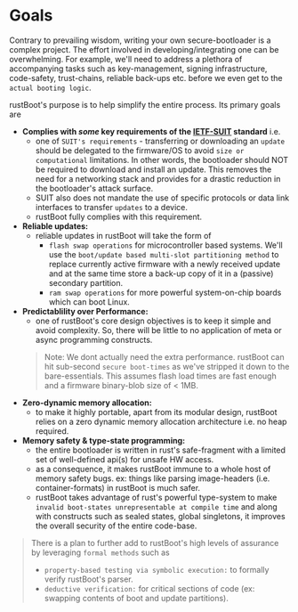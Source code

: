 # Goals

Contrary to prevailing wisdom, writing your own secure-bootloader is a complex project. The effort involved in developing/integrating one can be overwhelming. For example, we'll need to address a plethora of accompanying tasks such as key-management, signing infrastructure, code-safety, trust-chains, reliable back-ups etc. before we even get to the `actual booting logic`. 

rustBoot's purpose is to help simplify the entire process. Its primary goals are

- **Complies with *some* key requirements of the [IETF-SUIT](https://datatracker.ietf.org/wg/suit/about/) standard** i.e.
    - one of `SUIT's requirements` - transferring or downloading an `update` should be delegated to the firmware/OS to avoid `size or computational` limitations. In other words, the bootloader should NOT be required to download and install an update. This removes the need for a networking stack and provides for a drastic reduction in the bootloader's attack surface.
    - SUIT also does not mandate the use of specific protocols or data link interfaces to transfer `updates` to a device. 
    - rustBoot fully complies with this requirement. 
- **Reliable updates:**
    - reliable updates in rustBoot will take the form of  
        - `flash swap operations` for microcontroller based systems. We'll use the `boot/update based multi-slot partitioning method` to replace currently active firmware with a newly received update and at the same time store a back-up copy of it in a (passive) secondary partition.
        - `ram swap operations` for more powerful system-on-chip boards which can boot Linux. 
- **Predictablility over Performance:** 
    - one of rustBoot's core design objectives is to keep it simple and avoid complexity. So, there will be little to no application of meta or async programming constructs. 
    > Note: We dont actually need the extra performance. rustBoot can hit sub-second `secure boot-times` as we've stripped it down to the bare-essentials. This assumes flash load times are fast enough and a firmware binary-blob size of < 1MB.
- **Zero-dynamic memory allocation:**
    - to make it highly portable, apart from its modular design, rustBoot relies on a zero dynamic memory allocation architecture i.e. no heap required. 
- **Memory safety & type-state programming:** 
    - the entire bootloader is written in rust's safe-fragment with a limited set of well-defined api(s) for unsafe HW access.
    - as a consequence, it makes rustBoot immune to a whole host of memory safety bugs. ex: things like parsing image-headers (i.e. container-formats) in rustBoot is much safer.
    - rustBoot takes advantage of rust's powerful type-system to make `invalid boot-states unrepresentable at compile time` and along with constructs such as sealed states, global singletons, it improves the overall security of the entire code-base.

> There is a plan to further add to rustBoot's high levels of assurance by leveraging `formal methods` such as
> - `property-based testing via symbolic execution:` to formally verify rustBoot's parser.
> - `deductive verification:` for critical sections of code (ex: swapping contents of boot and update partitions).

